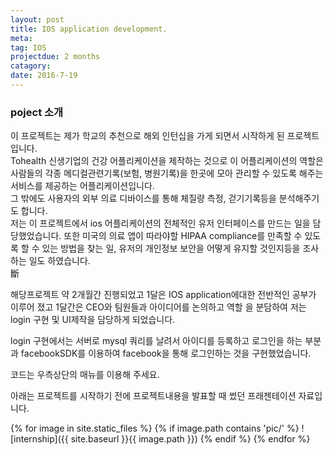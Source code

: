 ```yaml
---
layout: post
title: IOS application development.
meta: 
tag: IOS
projectdue: 2 months
catagory:
date: 2016-7-19
---
```

### poject 소개
 이 프로젝트는 제가 학교의 추천으로 해외 인턴십을 가게 되면서 시작하게 된 프로젝트입니다.  
Tohealth 신생기업의 건강 어플리케이션을 제작하는 것으로 이 어플리케이션의 역할은 사람들의 각종 메디컬관련기록(보험, 병원기록)을 한곳에 모아 관리할 수 있도록 해주는 서비스를 제공하는 어플리케이션입니다.  
그 밖에도 사용자의 외부 의료 디바이스를 통해 체질량 측정, 걷기기록등을 분석해주기도 합니다.  
저는 이 프로젝트에서 ios 어플리케이션의 전체적인 유저 인터페이스를 만드는 일을 담당했었습니다. 또한 미국의 의료 앱이 따라야할 HIPAA compliance를 만족할 수 있도록 할 수 있는 방법을 찾는 일, 유저의 개인정보 보안을 어떻게 유지할 것인지등을 조사하는 일도 하였습니다.     
斷

해당프로젝트 약 2개월간 진행되었고 1달은 IOS application에대한 전반적인 공부가 이루어 졌고 1달간은 CEO와 팀원들과 아이디어를 논의하고 역할 을 분담하여 저는 login 구현 및 UI제작을 담당하게 되었습니다.  

login 구현에서는 서버로 mysql 쿼리를 날려서 아이디를 등록하고 로그인을 하는 부분과 facebookSDK를 이용하여 facebook을 통해 로그인하는 것을 구현했었습니다. 

코드는 우측상단의 매뉴를 이용해 주세요. 

아래는 프로젝트를 시작하기 전에 프로젝트내용을 발표할 때 썼던 프래젠테이션 자료입니다. 


{% for image in site.static_files %}
    {% if image.path contains 'pic/' %}	
![internship]({{ site.baseurl }}{{ image.path }})
    {% endif %}
{% endfor %}



